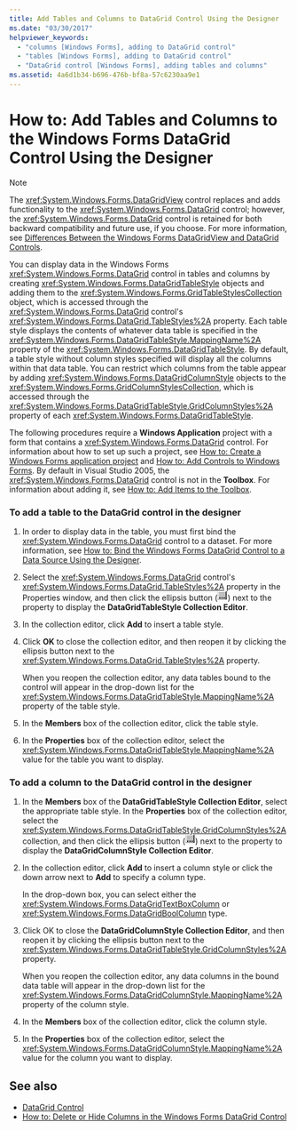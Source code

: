 ```yaml
---
title: Add Tables and Columns to DataGrid Control Using the Designer
ms.date: "03/30/2017"
helpviewer_keywords:
  - "columns [Windows Forms], adding to DataGrid control"
  - "tables [Windows Forms], adding to DataGrid control"
  - "DataGrid control [Windows Forms], adding tables and columns"
ms.assetid: 4a6d1b34-b696-476b-bf8a-57c6230aa9e1
---
```

# How to: Add Tables and Columns to the Windows Forms DataGrid Control Using the Designer

> [!NOTE]
> The <xref:System.Windows.Forms.DataGridView> control replaces and adds functionality to the <xref:System.Windows.Forms.DataGrid> control; however, the <xref:System.Windows.Forms.DataGrid> control is retained for both backward compatibility and future use, if you choose. For more information, see [Differences Between the Windows Forms DataGridView and DataGrid Controls](differences-between-the-windows-forms-datagridview-and-datagrid-controls.md).

You can display data in the Windows Forms <xref:System.Windows.Forms.DataGrid> control in tables and columns by creating <xref:System.Windows.Forms.DataGridTableStyle> objects and adding them to the <xref:System.Windows.Forms.GridTableStylesCollection> object, which is accessed through the <xref:System.Windows.Forms.DataGrid> control's <xref:System.Windows.Forms.DataGrid.TableStyles%2A> property. Each table style displays the contents of whatever data table is specified in the <xref:System.Windows.Forms.DataGridTableStyle.MappingName%2A> property of the <xref:System.Windows.Forms.DataGridTableStyle>. By default, a table style without column styles specified will display all the columns within that data table. You can restrict which columns from the table appear by adding <xref:System.Windows.Forms.DataGridColumnStyle> objects to the <xref:System.Windows.Forms.GridColumnStylesCollection>, which is accessed through the <xref:System.Windows.Forms.DataGridTableStyle.GridColumnStyles%2A> property of each <xref:System.Windows.Forms.DataGridTableStyle>.

The following procedures require a **Windows Application** project with a form that contains a <xref:System.Windows.Forms.DataGrid> control. For information about how to set up such a project, see [How to: Create a Windows Forms application project](/visualstudio/ide/step-1-create-a-windows-forms-application-project) and [How to: Add Controls to Windows Forms](how-to-add-controls-to-windows-forms.md). By default in Visual Studio 2005, the <xref:System.Windows.Forms.DataGrid> control is not in the **Toolbox**. For information about adding it, see [How to: Add Items to the Toolbox](https://docs.microsoft.com/previous-versions/visualstudio/visual-studio-2010/ms165355(v=vs.100)).

### To add a table to the DataGrid control in the designer

1. In order to display data in the table, you must first bind the <xref:System.Windows.Forms.DataGrid> control to a dataset. For more information, see [How to: Bind the Windows Forms DataGrid Control to a Data Source Using the Designer](bind-wf-datagrid-control-to-a-data-source-using-the-designer.md).

2. Select the <xref:System.Windows.Forms.DataGrid> control's <xref:System.Windows.Forms.DataGrid.TableStyles%2A> property in the Properties window, and then click the ellipsis button (![The Ellipsis button (...) in the Properties window of Visual Studio.](./media/visual-studio-ellipsis-button.png)) next to the property to display the **DataGridTableStyle Collection Editor**.

3. In the collection editor, click **Add** to insert a table style.

4. Click **OK** to close the collection editor, and then reopen it by clicking the ellipsis button next to the <xref:System.Windows.Forms.DataGrid.TableStyles%2A> property.

     When you reopen the collection editor, any data tables bound to the control will appear in the drop-down list for the <xref:System.Windows.Forms.DataGridTableStyle.MappingName%2A> property of the table style.

5. In the **Members** box of the collection editor, click the table style.

6. In the **Properties** box of the collection editor, select the <xref:System.Windows.Forms.DataGridTableStyle.MappingName%2A> value for the table you want to display.

### To add a column to the DataGrid control in the designer

1. In the **Members** box of the **DataGridTableStyle Collection Editor**, select the appropriate table style. In the **Properties** box of the collection editor, select the <xref:System.Windows.Forms.DataGridTableStyle.GridColumnStyles%2A> collection, and then click the ellipsis button (![The Ellipsis button (...) in the Properties window of Visual Studio.](./media/visual-studio-ellipsis-button.png)) next to the property to display the **DataGridColumnStyle Collection Editor**.

2. In the collection editor, click **Add** to insert a column style or click the down arrow next to **Add** to specify a column type.

     In the drop-down box, you can select either the <xref:System.Windows.Forms.DataGridTextBoxColumn> or <xref:System.Windows.Forms.DataGridBoolColumn> type.

3. Click OK to close the **DataGridColumnStyle Collection Editor**, and then reopen it by clicking the ellipsis button next to the <xref:System.Windows.Forms.DataGridTableStyle.GridColumnStyles%2A> property.

     When you reopen the collection editor, any data columns in the bound data table will appear in the drop-down list for the <xref:System.Windows.Forms.DataGridColumnStyle.MappingName%2A> property of the column style.

4. In the **Members** box of the collection editor, click the column style.

5. In the **Properties** box of the collection editor, select the <xref:System.Windows.Forms.DataGridColumnStyle.MappingName%2A> value for the column you want to display.

## See also

- [DataGrid Control](datagrid-control-windows-forms.md)
- [How to: Delete or Hide Columns in the Windows Forms DataGrid Control](how-to-delete-or-hide-columns-in-the-windows-forms-datagrid-control.md)
